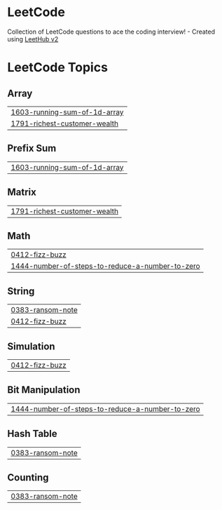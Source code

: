 # LeetCode
Collection of LeetCode questions to ace the coding interview! - Created using [LeetHub v2](https://github.com/arunbhardwaj/LeetHub-2.0)

<!---LeetCode Topics Start-->
# LeetCode Topics
## Array
|  |
| ------- |
| [1603-running-sum-of-1d-array](https://github.com/shahidul5/LeetCode/tree/master/1603-running-sum-of-1d-array) |
| [1791-richest-customer-wealth](https://github.com/shahidul5/LeetCode/tree/master/1791-richest-customer-wealth) |
## Prefix Sum
|  |
| ------- |
| [1603-running-sum-of-1d-array](https://github.com/shahidul5/LeetCode/tree/master/1603-running-sum-of-1d-array) |
## Matrix
|  |
| ------- |
| [1791-richest-customer-wealth](https://github.com/shahidul5/LeetCode/tree/master/1791-richest-customer-wealth) |
## Math
|  |
| ------- |
| [0412-fizz-buzz](https://github.com/shahidul5/LeetCode/tree/master/0412-fizz-buzz) |
| [1444-number-of-steps-to-reduce-a-number-to-zero](https://github.com/shahidul5/LeetCode/tree/master/1444-number-of-steps-to-reduce-a-number-to-zero) |
## String
|  |
| ------- |
| [0383-ransom-note](https://github.com/shahidul5/LeetCode/tree/master/0383-ransom-note) |
| [0412-fizz-buzz](https://github.com/shahidul5/LeetCode/tree/master/0412-fizz-buzz) |
## Simulation
|  |
| ------- |
| [0412-fizz-buzz](https://github.com/shahidul5/LeetCode/tree/master/0412-fizz-buzz) |
## Bit Manipulation
|  |
| ------- |
| [1444-number-of-steps-to-reduce-a-number-to-zero](https://github.com/shahidul5/LeetCode/tree/master/1444-number-of-steps-to-reduce-a-number-to-zero) |
## Hash Table
|  |
| ------- |
| [0383-ransom-note](https://github.com/shahidul5/LeetCode/tree/master/0383-ransom-note) |
## Counting
|  |
| ------- |
| [0383-ransom-note](https://github.com/shahidul5/LeetCode/tree/master/0383-ransom-note) |
<!---LeetCode Topics End-->